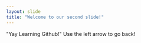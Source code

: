 ```yaml
---
layout: slide
title: "Welcome to our second slide!"
---
```

"Yay Learning Github!"
Use the left arrow to go back!
